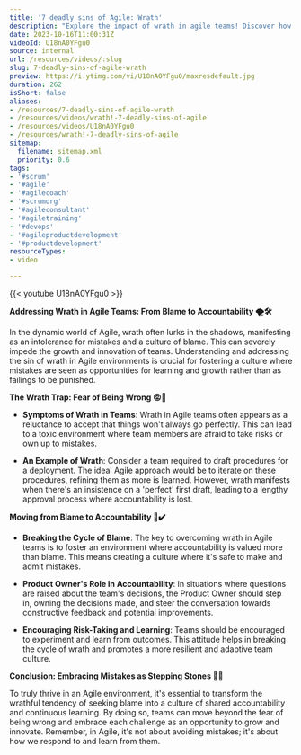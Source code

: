 ```yaml
---
title: '7 deadly sins of Agile: Wrath'
description: "Explore the impact of wrath in agile teams! Discover how blame deflection and lack of accountability disrupt productivity. Watch now! \U0001F680\U0001F4CA"
date: 2023-10-16T11:00:31Z
videoId: U18nA0YFgu0
source: internal
url: /resources/videos/:slug
slug: 7-deadly-sins-of-agile-wrath
preview: https://i.ytimg.com/vi/U18nA0YFgu0/maxresdefault.jpg
duration: 262
isShort: false
aliases:
- /resources/7-deadly-sins-of-agile-wrath
- /resources/videos/wrath!-7-deadly-sins-of-agile
- /resources/videos/U18nA0YFgu0
- /resources/wrath!-7-deadly-sins-of-agile
sitemap:
  filename: sitemap.xml
  priority: 0.6
tags:
- '#scrum'
- '#agile'
- '#agilecoach'
- '#scrumorg'
- '#agileconsultant'
- '#agiletraining'
- '#devops'
- '#agileproductdevelopment'
- '#productdevelopment'
resourceTypes:
- video

---
```

{{< youtube U18nA0YFgu0 >}}

**Addressing Wrath in Agile Teams: From Blame to Accountability 🌪️🛠️** 

In the dynamic world of Agile, wrath often lurks in the shadows, manifesting as an intolerance for mistakes and a culture of blame. This can severely impede the growth and innovation of teams. Understanding and addressing the sin of wrath in Agile environments is crucial for fostering a culture where mistakes are seen as opportunities for learning and growth rather than as failings to be punished. 

**The Wrath Trap: Fear of Being Wrong 😡🚫** 

- **Symptoms of Wrath in Teams**: Wrath in Agile teams often appears as a reluctance to accept that things won't always go perfectly. This can lead to a toxic environment where team members are afraid to take risks or own up to mistakes. 

- **An Example of Wrath**: Consider a team required to draft procedures for a deployment. The ideal Agile approach would be to iterate on these procedures, refining them as more is learned. However, wrath manifests when there's an insistence on a 'perfect' first draft, leading to a lengthy approval process where accountability is lost. 

**Moving from Blame to Accountability 🔄✔️** 

- **Breaking the Cycle of Blame**: The key to overcoming wrath in Agile teams is to foster an environment where accountability is valued more than blame. This means creating a culture where it's safe to make and admit mistakes. 

- **Product Owner's Role in Accountability**: In situations where questions are raised about the team's decisions, the Product Owner should step in, owning the decisions made, and steer the conversation towards constructive feedback and potential improvements. 

- **Encouraging Risk-Taking and Learning**: Teams should be encouraged to experiment and learn from outcomes. This attitude helps in breaking the cycle of wrath and promotes a more resilient and adaptive team culture. 

**Conclusion: Embracing Mistakes as Stepping Stones 🌟🌈** 

To truly thrive in an Agile environment, it's essential to transform the wrathful tendency of seeking blame into a culture of shared accountability and continuous learning. By doing so, teams can move beyond the fear of being wrong and embrace each challenge as an opportunity to grow and innovate. Remember, in Agile, it's not about avoiding mistakes; it's about how we respond to and learn from them.
